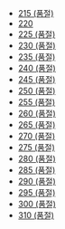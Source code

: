*   [215 (품절)](javascript:void(0))
*   [220](javascript:void(0))
*   [225 (품절)](javascript:void(0))
*   [230 (품절)](javascript:void(0))
*   [235 (품절)](javascript:void(0))
*   [240 (품절)](javascript:void(0))
*   [245 (품절)](javascript:void(0))
*   [250 (품절)](javascript:void(0))
*   [255 (품절)](javascript:void(0))
*   [260 (품절)](javascript:void(0))
*   [265 (품절)](javascript:void(0))
*   [270 (품절)](javascript:void(0))
*   [275 (품절)](javascript:void(0))
*   [280 (품절)](javascript:void(0))
*   [285 (품절)](javascript:void(0))
*   [290 (품절)](javascript:void(0))
*   [295 (품절)](javascript:void(0))
*   [300 (품절)](javascript:void(0))
*   [310 (품절)](javascript:void(0))
